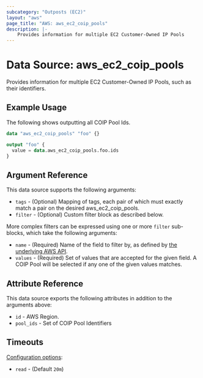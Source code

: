 ```yaml
---
subcategory: "Outposts (EC2)"
layout: "aws"
page_title: "AWS: aws_ec2_coip_pools"
description: |-
    Provides information for multiple EC2 Customer-Owned IP Pools
---
```


# Data Source: aws_ec2_coip_pools

Provides information for multiple EC2 Customer-Owned IP Pools, such as their identifiers.

## Example Usage

The following shows outputting all COIP Pool Ids.

```terraform
data "aws_ec2_coip_pools" "foo" {}

output "foo" {
  value = data.aws_ec2_coip_pools.foo.ids
}
```

## Argument Reference

This data source supports the following arguments:

* `tags` - (Optional) Mapping of tags, each pair of which must exactly match
  a pair on the desired aws_ec2_coip_pools.
* `filter` - (Optional) Custom filter block as described below.

More complex filters can be expressed using one or more `filter` sub-blocks,
which take the following arguments:

* `name` - (Required) Name of the field to filter by, as defined by
  [the underlying AWS API](https://docs.aws.amazon.com/AWSEC2/latest/APIReference/API_DescribeCoipPools.html).
* `values` - (Required) Set of values that are accepted for the given field.
  A COIP Pool will be selected if any one of the given values matches.

## Attribute Reference

This data source exports the following attributes in addition to the arguments above:

* `id` - AWS Region.
* `pool_ids` - Set of COIP Pool Identifiers

## Timeouts

[Configuration options](https://developer.hashicorp.com/terraform/language/resources/syntax#operation-timeouts):

- `read` - (Default `20m`)
